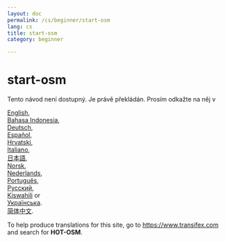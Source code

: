 ```yaml
---
layout: doc
permalink: /cs/beginner/start-osm
lang: cs
title: start-osm
category: beginner

---
```


start-osm  
=================  

Tento návod není dostupný. Je právě překládán. Prosím odkažte na něj v   

[English](/en/beginner/start-osm),  
[Bahasa Indonesia](/bi/beginner/start-osm),  
[Deutsch](/de/beginner/start-osm),  
[Español](/es/beginner/start-osm),  
[Hrvatski](/hr/beginner/start-osm),  
[Italiano](/it/beginner/start-osm),  
[日本語](/ja/beginner/start-osm),  
[Norsk](/nb/beginner/start-osm),  
[Nederlands](/nl/beginner/start-osm),  
[Português](/pt/beginner/start-osm),  
[Русский](/ru/beginner/start-osm),  
[Kiswahili](/sw/beginner/start-osm) or  
[Українська](/uk/beginner/start-osm).  
[简体中文](/zh/beginner/start-osm).  

To help produce translations for this site, go to <https://www.transifex.com> and search for **HOT-OSM**.  

<!-- hidden text -->
